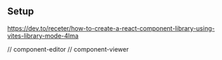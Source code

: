 ## Setup

https://dev.to/receter/how-to-create-a-react-component-library-using-vites-library-mode-4lma

// component-editor
// component-viewer